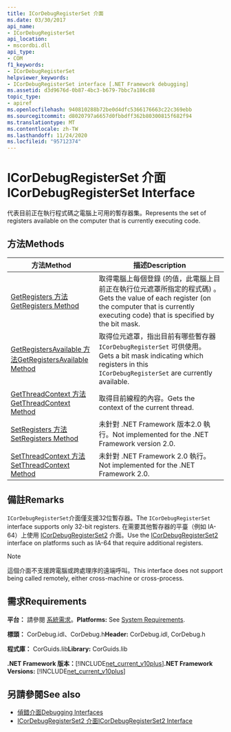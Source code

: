 ```yaml
---
title: ICorDebugRegisterSet 介面
ms.date: 03/30/2017
api_name:
- ICorDebugRegisterSet
api_location:
- mscordbi.dll
api_type:
- COM
f1_keywords:
- ICorDebugRegisterSet
helpviewer_keywords:
- ICorDebugRegisterSet interface [.NET Framework debugging]
ms.assetid: d3d9676d-0b87-4bc3-b679-7bbc7a186c88
topic_type:
- apiref
ms.openlocfilehash: 940810288b72be0d4dfc5366176663c22c369ebb
ms.sourcegitcommit: d8020797a6657d0fbbdff362b80300815f682f94
ms.translationtype: MT
ms.contentlocale: zh-TW
ms.lasthandoff: 11/24/2020
ms.locfileid: "95712374"
---
```

# <a name="icordebugregisterset-interface"></a><span data-ttu-id="2fb2f-102">ICorDebugRegisterSet 介面</span><span class="sxs-lookup"><span data-stu-id="2fb2f-102">ICorDebugRegisterSet Interface</span></span>

<span data-ttu-id="2fb2f-103">代表目前正在執行程式碼之電腦上可用的暫存器集。</span><span class="sxs-lookup"><span data-stu-id="2fb2f-103">Represents the set of registers available on the computer that is currently executing code.</span></span>  
  
## <a name="methods"></a><span data-ttu-id="2fb2f-104">方法</span><span class="sxs-lookup"><span data-stu-id="2fb2f-104">Methods</span></span>  
  
|<span data-ttu-id="2fb2f-105">方法</span><span class="sxs-lookup"><span data-stu-id="2fb2f-105">Method</span></span>|<span data-ttu-id="2fb2f-106">描述</span><span class="sxs-lookup"><span data-stu-id="2fb2f-106">Description</span></span>|  
|------------|-----------------|  
|[<span data-ttu-id="2fb2f-107">GetRegisters 方法</span><span class="sxs-lookup"><span data-stu-id="2fb2f-107">GetRegisters Method</span></span>](icordebugregisterset-getregisters-method.md)|<span data-ttu-id="2fb2f-108">取得電腦上每個登錄 (的值，此電腦上目前正在執行位元遮罩所指定的程式碼) 。</span><span class="sxs-lookup"><span data-stu-id="2fb2f-108">Gets the value of each register (on the computer that is currently executing code) that is specified by the bit mask.</span></span>|  
|[<span data-ttu-id="2fb2f-109">GetRegistersAvailable 方法</span><span class="sxs-lookup"><span data-stu-id="2fb2f-109">GetRegistersAvailable Method</span></span>](icordebugregisterset-getregistersavailable-method.md)|<span data-ttu-id="2fb2f-110">取得位元遮罩，指出目前有哪些暫存器 `ICorDebugRegisterSet` 可供使用。</span><span class="sxs-lookup"><span data-stu-id="2fb2f-110">Gets a bit mask indicating which registers in this `ICorDebugRegisterSet` are currently available.</span></span>|  
|[<span data-ttu-id="2fb2f-111">GetThreadContext 方法</span><span class="sxs-lookup"><span data-stu-id="2fb2f-111">GetThreadContext Method</span></span>](icordebugregisterset-getthreadcontext-method.md)|<span data-ttu-id="2fb2f-112">取得目前線程的內容。</span><span class="sxs-lookup"><span data-stu-id="2fb2f-112">Gets the context of the current thread.</span></span>|  
|[<span data-ttu-id="2fb2f-113">SetRegisters 方法</span><span class="sxs-lookup"><span data-stu-id="2fb2f-113">SetRegisters Method</span></span>](icordebugregisterset-setregisters-method.md)|<span data-ttu-id="2fb2f-114">未針對 .NET Framework 版本2.0 執行。</span><span class="sxs-lookup"><span data-stu-id="2fb2f-114">Not implemented for the .NET Framework version 2.0.</span></span>|  
|[<span data-ttu-id="2fb2f-115">SetThreadContext 方法</span><span class="sxs-lookup"><span data-stu-id="2fb2f-115">SetThreadContext Method</span></span>](icordebugregisterset-setthreadcontext-method.md)|<span data-ttu-id="2fb2f-116">未針對 .NET Framework 2.0 執行。</span><span class="sxs-lookup"><span data-stu-id="2fb2f-116">Not implemented for the .NET Framework 2.0.</span></span>|  
  
## <a name="remarks"></a><span data-ttu-id="2fb2f-117">備註</span><span class="sxs-lookup"><span data-stu-id="2fb2f-117">Remarks</span></span>  

 <span data-ttu-id="2fb2f-118">`ICorDebugRegisterSet`介面僅支援32位暫存器。</span><span class="sxs-lookup"><span data-stu-id="2fb2f-118">The `ICorDebugRegisterSet` interface supports only 32-bit registers.</span></span> <span data-ttu-id="2fb2f-119">在需要其他暫存器的平臺（例如 IA-64）上使用 [ICorDebugRegisterSet2](icordebugregisterset2-interface.md) 介面。</span><span class="sxs-lookup"><span data-stu-id="2fb2f-119">Use the [ICorDebugRegisterSet2](icordebugregisterset2-interface.md) interface on platforms such as IA-64 that require additional registers.</span></span>  
  
> [!NOTE]
> <span data-ttu-id="2fb2f-120">這個介面不支援跨電腦或跨處理序的遠端呼叫。</span><span class="sxs-lookup"><span data-stu-id="2fb2f-120">This interface does not support being called remotely, either cross-machine or cross-process.</span></span>  
  
## <a name="requirements"></a><span data-ttu-id="2fb2f-121">需求</span><span class="sxs-lookup"><span data-stu-id="2fb2f-121">Requirements</span></span>  

 <span data-ttu-id="2fb2f-122">**平台：** 請參閱 [系統需求](../../get-started/system-requirements.md)。</span><span class="sxs-lookup"><span data-stu-id="2fb2f-122">**Platforms:** See [System Requirements](../../get-started/system-requirements.md).</span></span>  
  
 <span data-ttu-id="2fb2f-123">**標頭：** CorDebug.idl、CorDebug.h</span><span class="sxs-lookup"><span data-stu-id="2fb2f-123">**Header:** CorDebug.idl, CorDebug.h</span></span>  
  
 <span data-ttu-id="2fb2f-124">**程式庫：** CorGuids.lib</span><span class="sxs-lookup"><span data-stu-id="2fb2f-124">**Library:** CorGuids.lib</span></span>  
  
 <span data-ttu-id="2fb2f-125">**.NET Framework 版本：**[!INCLUDE[net_current_v10plus](../../../../includes/net-current-v10plus-md.md)]</span><span class="sxs-lookup"><span data-stu-id="2fb2f-125">**.NET Framework Versions:** [!INCLUDE[net_current_v10plus](../../../../includes/net-current-v10plus-md.md)]</span></span>  
  
## <a name="see-also"></a><span data-ttu-id="2fb2f-126">另請參閱</span><span class="sxs-lookup"><span data-stu-id="2fb2f-126">See also</span></span>

- [<span data-ttu-id="2fb2f-127">偵錯介面</span><span class="sxs-lookup"><span data-stu-id="2fb2f-127">Debugging Interfaces</span></span>](debugging-interfaces.md)
- [<span data-ttu-id="2fb2f-128">ICorDebugRegisterSet2 介面</span><span class="sxs-lookup"><span data-stu-id="2fb2f-128">ICorDebugRegisterSet2 Interface</span></span>](icordebugregisterset2-interface.md)
